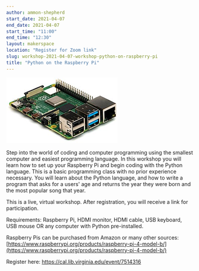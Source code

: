 ```yaml
---
author: ammon-shepherd
start_date: 2021-04-07
end_date: 2021-04-07
start_time: "11:00"
end_time: "12:30"
layout: makerspace
location: "Register for Zoom link"
slug: workshop-2021-04-07-workshop-python-on-raspberry-pi
title: "Python on the Raspberry Pi"
---
```


![Python on the Raspberry Pi](/assets/post-media/workshops/raspberry-pi.jpg)

Step into the world of coding and computer programming using the smallest computer and easiest programming language. In this workshop you will learn how to set up your Raspberry Pi and begin coding with the Python language. This is a basic programming class with no prior experience necessary. You will learn about the Python language, and how to write a program that asks for a users' age and returns the year they were born and the most popular song that year.

This is a live, virtual workshop. After registration, you will receive a link for participation.

Requirements: Raspberry Pi, HDMI monitor, HDMI cable, USB keyboard, USB mouse OR any computer with Python pre-installed.

Raspberry Pis can be purchased from Amazon or many other sources: [https://www.raspberrypi.org/products/raspberry-pi-4-model-b/](https://www.raspberrypi.org/products/raspberry-pi-4-model-b/)

Register here: [https://cal.lib.virginia.edu/event/7514316 ](https://cal.lib.virginia.edu/event/7514316)
